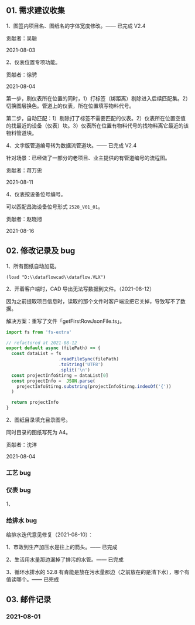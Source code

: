 ## 01. 需求建议收集

1、图签内项目名、图纸名的字体宽度修改。—— 已完成 V2.4

贡献者：吴聪

2021-08-03

2、仪表位置专项功能。

贡献者：徐骋

2021-08-04

第一步，刷仪表所在位置的同时，1）打标签（绑距离）剔除进入后续匹配集。2）切换图层换色。管道上的仪表，所在位置填写物料代号。

第二步，自动匹配：1）剔除打了标签不需要匹配的仪表。2）仪表所在位置空值的找最近的设备（仪表）块。3）仪表所在位置有物料代号的找物料离它最近的该物料管道块。

4、文字版管道编号转为数据流管道块。—— 已完成 V2.4

针对场景：已经做了一部分的老项目、业主提供的有管道编号的流程图。

贡献者：蒋万忠

2021-08-11

4、仪表按设备位号编号。

可以匹配昌海设备位号形式 `2528_V01_01`。

贡献者：赵晓旭

2021-08-16

## 02. 修改记录及 bug

1、所有图纸自动加载。

```
(load "D:\\dataflowcad\\dataflow.VLX")
```

2、开着客户端时，CAD 导出无法写数据到文件。（2021-08-12）

因为之前提取项目信息时，读取的那个文件时客户端没把它关掉，导致写不了数据。

解决方案：重写了文件「getFirstRowJsonFile.ts」。

```js
import fs from 'fs-extra'

// refactored at 2021-08-12
export default async (filePath) => {
  const dataList = fs
                    .readFileSync(filePath)
                    .toString('UTF8')
                    .split('\n')
  const projectInfoStirng = dataList[0]   
  const projectInfo =  JSON.parse(
    projectInfoStirng.substring(projectInfoStirng.indexOf('{'))
  )

  return projectInfo
}
```

2、图纸目录填充目录图号。

同时目录的图纸写死为 A4。

贡献者：沈洋

2021-08-04

### 工艺 bug


### 仪表 bug

1、

### 给排水 bug

给排水迭代意见修复（2021-08-10）：

1、市政到生产加压水是往上的箭头。—— 已完成

2、生活用水量那边漏掉了排污的水管。—— 已完成

3、循环水排水的 52.8 有肯能是放在污水量那边（之前放在的是清下水），哪个有值读哪个。—— 已完成


## 03. 邮件记录

### 2021-08-01

